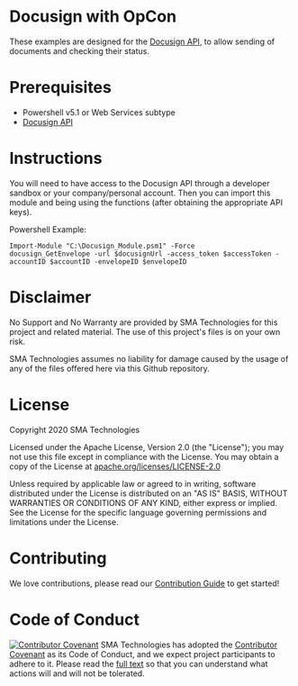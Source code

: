 # Docusign with OpCon
These examples are designed for the <a href url="https://developers.docusign.com/">Docusign API</a>, to allow sending of documents and checking their status.

# Prerequisites
* Powershell v5.1 or Web Services subtype
* <a href url="https://developers.docusign.com/?">Docusign API</a>

# Instructions
You will need to have access to the Docusign API through a developer sandbox or your company/personal account.  Then you can import this module and being using the functions (after obtaining the appropriate API keys).

Powershell Example:
```
Import-Module "C:\Docusign_Module.psm1" -Force
docusign_GetEnvelope -url $docusignUrl -access_token $accessToken -accountID $accountID -envelopeID $envelopeID
```

# Disclaimer
No Support and No Warranty are provided by SMA Technologies for this project and related material. The use of this project's files is on your own risk.

SMA Technologies assumes no liability for damage caused by the usage of any of the files offered here via this Github repository.

# License
Copyright 2020 SMA Technologies

Licensed under the Apache License, Version 2.0 (the "License");
you may not use this file except in compliance with the License.
You may obtain a copy of the License at [apache.org/licenses/LICENSE-2.0](http://www.apache.org/licenses/LICENSE-2.0)

Unless required by applicable law or agreed to in writing, software
distributed under the License is distributed on an "AS IS" BASIS,
WITHOUT WARRANTIES OR CONDITIONS OF ANY KIND, either express or implied.
See the License for the specific language governing permissions and
limitations under the License.

# Contributing
We love contributions, please read our [Contribution Guide](CONTRIBUTING.md) to get started!

# Code of Conduct
[![Contributor Covenant](https://img.shields.io/badge/Contributor%20Covenant-v2.0%20adopted-ff69b4.svg)](code-of-conduct.md)
SMA Technologies has adopted the [Contributor Covenant](CODE_OF_CONDUCT.md) as its Code of Conduct, and we expect project participants to adhere to it. Please read the [full text](CODE_OF_CONDUCT.md) so that you can understand what actions will and will not be tolerated.
